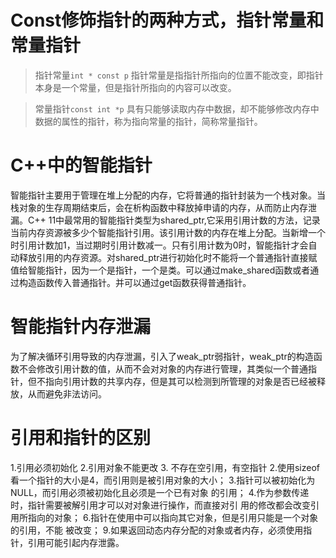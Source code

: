 # Const修饰指针的两种方式，指针常量和常量指针
> 指针常量`int * const p`
指针常量是指指针所指向的位置不能改变，即指针本身是一个常量，但是指针所指向的内容可以改变。

> 常量指针`const int *p`
具有只能够读取内存中数据，却不能够修改内存中数据的属性的指针，称为指向常量的指针，简称常量指针。

# C++中的智能指针
智能指针主要用于管理在堆上分配的内存，它将普通的指针封装为一个栈对象。当栈对象的生存周期结束后，会在析构函数中释放掉申请的内存，从而防止内存泄漏。C++ 11中最常用的智能指针类型为shared_ptr,它采用引用计数的方法，记录当前内存资源被多少个智能指针引用。该引用计数的内存在堆上分配。当新增一个时引用计数加1，当过期时引用计数减一。只有引用计数为0时，智能指针才会自动释放引用的内存资源。对shared_ptr进行初始化时不能将一个普通指针直接赋值给智能指针，因为一个是指针，一个是类。可以通过make_shared函数或者通过构造函数传入普通指针。并可以通过get函数获得普通指针。

# 智能指针内存泄漏
为了解决循环引用导致的内存泄漏，引入了weak_ptr弱指针，weak_ptr的构造函数不会修改引用计数的值，从而不会对对象的内存进行管理，其类似一个普通指针，但不指向引用计数的共享内存，但是其可以检测到所管理的对象是否已经被释放，从而避免非法访问。


# 引用和指针的区别
1.引用必须初始化
2.引用对象不能更改
3. 不存在空引用，有空指针
2.使用sizeof看一个指针的大小是4，而引用则是被引用对象的大小；
3.指针可以被初始化为NULL，而引用必须被初始化且必须是一个已有对象 的引用；
4.作为参数传递时，指针需要被解引用才可以对对象进行操作，而直接对引 用的修改都会改变引用所指向的对象；
6.指针在使用中可以指向其它对象，但是引用只能是一个对象的引用，不能 被改变；
9.如果返回动态内存分配的对象或者内存，必须使用指针，引用可能引起内存泄露。
    